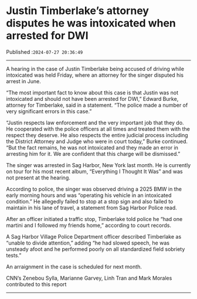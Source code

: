 # Justin Timberlake’s attorney disputes he was intoxicated when arrested for DWI

Published :`2024-07-27 20:36:49`

---

A hearing in the case of Justin Timberlake being accused of driving while intoxicated was held Friday, where an attorney for the singer disputed his arrest in June.

“The most important fact to know about this case is that Justin was not intoxicated and should not have been arrested for DWI,” Edward Burke, attorney for Timberlake, said in a statement. “The police made a number of very significant errors in this case.”

“Justin respects law enforcement and the very important job that they do. He cooperated with the police officers at all times and treated them with the respect they deserve. He also respects the entire judicial process including the District Attorney and Judge who were in court today,” Burke continued. “But the fact remains, he was not intoxicated and they made an error in arresting him for it. We are confident that this charge will be dismissed.”

The singer was arrested in Sag Harbor, New York last month. He is currently on tour for his most recent album, “Everything I Thought It Was” and was not present at the hearing.

According to police, the singer was observed driving a 2025 BMW in the early morning hours and was “operating his vehicle in an intoxicated condition.” He allegedly failed to stop at a stop sign and also failed to maintain in his lane of travel, a statement from Sag Harbor Police read.

After an officer initiated a traffic stop, Timberlake told police he “had one martini and I followed my friends home,” according to court records.

A Sag Harbor Village Police Department officer described Timberlake as “unable to divide attention,” adding “he had slowed speech, he was unsteady afoot and he performed poorly on all standardized field sobriety tests.”

An arraignment in the case is scheduled for next month.

CNN’s Zenebou Sylla, Marianne Garvey,  Linh Tran and Mark Morales contributed to this report

---

